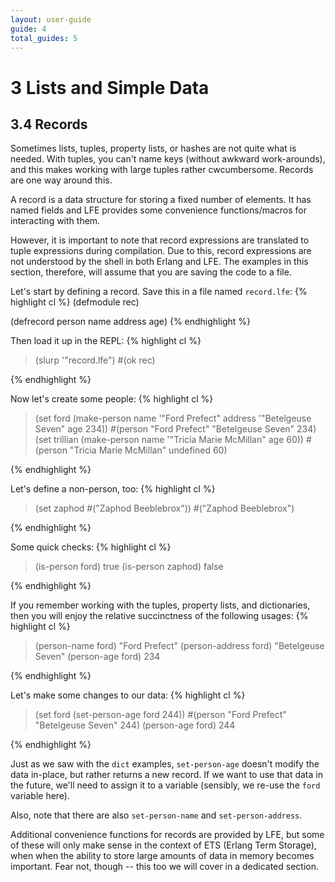 ```yaml
---
layout: user-guide
guide: 4
total_guides: 5
---
```

# 3 Lists and Simple Data

## 3.4 Records

Sometimes lists, tuples, property lists, or hashes are not quite what is
needed. With tuples, you can't name keys (without awkward work-arounds), and
this makes working with large tuples rather cwcumbersome. Records are one way
around this.

A record is a data structure for storing a fixed number of elements. It has
named fields and LFE provides some convenience functions/macros for interacting
with them.

However, it is important to note that record expressions are translated to
tuple expressions during compilation. Due to this, record expressions are not
understood by the shell in both Erlang and LFE. The examples in this section,
therefore, will assume that you are saving the code to a file.

Let's start by defining a record. Save this in a file named ```record.lfe```:
{% highlight cl %}
(defmodule rec)

(defrecord person
  name
  address
  age)
{% endhighlight %}

Then load it up in the REPL:
{% highlight cl %}
> (slurp '"record.lfe")
#(ok rec)
>
{% endhighlight %}

Now let's create some people:
{% highlight cl %}
> (set ford
    (make-person name '"Ford Prefect"
                 address '"Betelgeuse Seven"
                 age 234))
#(person "Ford Prefect" "Betelgeuse Seven" 234)
> (set trillian
    (make-person name '"Tricia Marie McMillan"
                 age 60))
#(person "Tricia Marie McMillan" undefined 60)
>
{% endhighlight %}

Let's define a non-person, too:
{% highlight cl %}
> (set zaphod #("Zaphod Beeblebrox"))
#("Zaphod Beeblebrox")
>
{% endhighlight %}

Some quick checks:
{% highlight cl %}
> (is-person ford)
true
> (is-person zaphod)
false
>
{% endhighlight %}

If you remember working with the tuples, property lists, and dictionaries, then
you will enjoy the relative succinctness of the following usages:
{% highlight cl %}
> (person-name ford)
"Ford Prefect"
> (person-address ford)
"Betelgeuse Seven"
> (person-age ford)
234
>
{% endhighlight %}

Let's make some changes to our data:
{% highlight cl %}
> (set ford
    (set-person-age ford 244))
#(person "Ford Prefect" "Betelgeuse Seven" 244)
> (person-age ford)
244
>
{% endhighlight %}

Just as we saw with the ```dict``` examples, ```set-person-age``` doesn't
modify the data in-place, but rather returns a new record. If we want to use
that data in the future, we'll need to assign it to a variable (sensibly, we
re-use the ```ford``` variable here).

Also, note that there are also ```set-person-name``` and
```set-person-address```.

Additional convenience functions for records are provided by LFE, but some of
these will only make sense in the context of ETS (Erlang Term Storage), when
when the ability to store large amounts of data in memory becomes important.
Fear not, though -- this too we will cover in a dedicated section.
